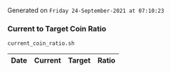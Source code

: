 Generated on `Friday 24-September-2021 at 07:10:23`

### Current to Target Coin Ratio
`current_coin_ratio.sh`

Date|Current|Target|Ratio
---|---|---|---
